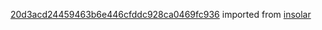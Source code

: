 [20d3acd24459463b6e446cfddc928ca0469fc936](https://github.com/insolar/insolar/commit/20d3acd24459463b6e446cfddc928ca0469fc936) imported from [insolar](https://github.com/insolar/insolar)
